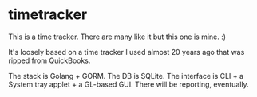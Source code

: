 # timetracker

This is a time tracker. There are many like it but this one is mine. :)

It's loosely based on a time tracker I used almost 20 years ago that was ripped from QuickBooks.

The stack is Golang + GORM. The DB is SQLite. The interface is CLI + a System tray applet + a GL-based GUI.
There will be reporting, eventually.
